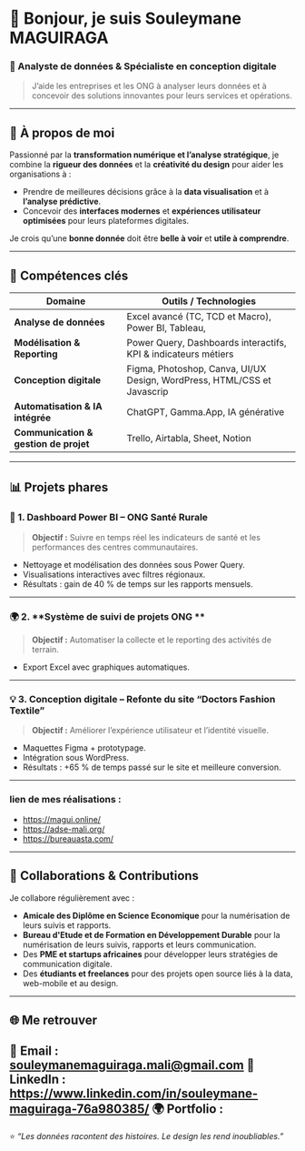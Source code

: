# 👋 Bonjour, je suis Souleymane MAGUIRAGA  
### 🎯 Analyste de données & Spécialiste en conception digitale  
> J’aide les entreprises et les ONG à analyser leurs données et à concevoir des solutions innovantes pour leurs services et opérations.

---

## 🚀 À propos de moi

Passionné par la **transformation numérique et l’analyse stratégique**, je combine la **rigueur des données** et la **créativité du design** pour aider les organisations à :
- Prendre de meilleures décisions grâce à la **data visualisation** et à **l’analyse prédictive**.  
- Concevoir des **interfaces modernes** et **expériences utilisateur optimisées** pour leurs plateformes digitales.  

Je crois qu’une **bonne donnée** doit être **belle à voir** et **utile à comprendre**.

---

## 🧠 Compétences clés

| Domaine | Outils / Technologies |
|----------|----------------------|
| **Analyse de données** | Excel avancé (TC, TCD et Macro), Power BI, Tableau,|
| **Modélisation & Reporting** | Power Query, Dashboards interactifs, KPI & indicateurs métiers |
| **Conception digitale** | Figma, Photoshop, Canva, UI/UX Design, WordPress, HTML/CSS et Javascrip |
| **Automatisation & IA intégrée** | ChatGPT, Gamma.App, IA générative |
| **Communication & gestion de projet** | Trello, Airtabla, Sheet, Notion|
---

## 📊 Projets phares
### 🧩 1. **Dashboard Power BI – ONG Santé Rurale**
> **Objectif :** Suivre en temps réel les indicateurs de santé et les performances des centres communautaires.  
- Nettoyage et modélisation des données sous Power Query.  
- Visualisations interactives avec filtres régionaux.  
- Résultats : gain de 40 % de temps sur les rapports mensuels.  
---
### 🌍 2. **Système de suivi de projets ONG **
> **Objectif :** Automatiser la collecte et le reporting des activités de terrain.  
- Export Excel avec graphiques automatiques.  
---
### 💡 3. **Conception digitale – Refonte du site “Doctors Fashion Textile”**
> **Objectif :** Améliorer l’expérience utilisateur et l’identité visuelle.  
- Maquettes Figma + prototypage.  
- Intégration sous WordPress.  
- Résultats : +65 % de temps passé sur le site et meilleure conversion.  
---
### lien de mes réalisations :
- https://magui.online/
- https://adse-mali.org/
- https://bureauasta.com/
---
## 🤝 Collaborations & Contributions
Je collabore régulièrement avec :
- **Amicale des Diplôme en Science Economique** pour la numérisation de leurs suivis et rapports.  
- **Bureau d'Etude et de Formation en Développement Durable** pour la numérisation de leurs suivis, rapports et leurs communication.
- Des **PME et startups africaines** pour développer leurs stratégies de communication digitale.  
- Des **étudiants et freelances** pour des projets open source liés à la data, web-mobile et au design.

---

## 🌐 Me retrouver
📩 **Email :** souleymanemaguiraga.mali@gmail.com
💼 **LinkedIn :** https://www.linkedin.com/in/souleymane-maguiraga-76a980385/
🌍 **Portfolio :** 
---

⭐ *“Les données racontent des histoires. Le design les rend inoubliables.”*

